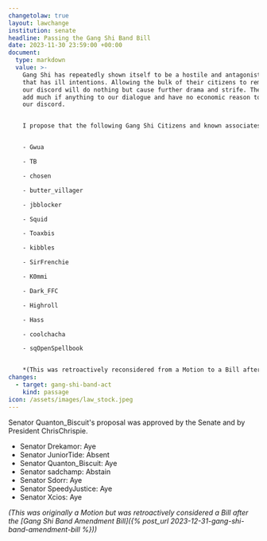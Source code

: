 ```yaml
---
changetolaw: true
layout: lawchange
institution: senate
headline: Passing the Gang Shi Band Bill
date: 2023-11-30 23:59:00 +00:00
document:
  type: markdown
  value: >-
    Gang Shi has repeatedly shown itself to be a hostile and antagonistic group
    that has ill intentions. Allowing the bulk of their citizens to remain in
    our discord will do nothing but cause further drama and strife. They do not
    add much if anything to our dialogue and have no economic reason to be in
    our discord.


    I propose that the following Gang Shi Citizens and known associates be banned from Icenia Discord effective immediately. This ban will last two months, once the ban length has expired, the Senate will have the opportunity to renew or annul the ban.


    - Gwua

    - TB

    - chosen

    - butter_villager

    - jbblocker

    - Squid

    - Toaxbis

    - kibbles

    - SirFrenchie

    - K0mmi

    - Dark_FFC

    - Highroll

    - Hass

    - coolchacha

    - sqOpenSpellbook


    *(This was retroactively reconsidered from a Motion to a Bill after )*
changes:
  - target: gang-shi-band-act
    kind: passage
icon: /assets/images/law_stock.jpeg
---
```

Senator Quanton\_Biscuit's proposal was approved by the Senate and by President ChrisChrispie.<!--more-->

- Senator Drekamor: Aye
- Senator JuniorTide: Absent
- Senator Quanton\_Biscuit: Aye
- Senator sadchamp: Abstain
- Senator Sdorr: Aye
- Senator SpeedyJustice: Aye
- Senator Xcios: Aye

*(This was originally a Motion but was retroactively considered a Bill after the [Gang Shi Band Amendment Bill]({% post_url 2023-12-31-gang-shi-band-amendment-bill %}))*
